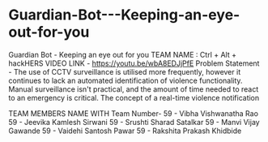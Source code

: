 # Guardian-Bot---Keeping-an-eye-out-for-you

Guardian Bot - Keeping an eye out for you TEAM NAME : Ctrl + Alt + hackHERS VIDEO LINK - https://youtu.be/wbA8EDJjPfE Problem Statement - The use of CCTV surveillance is utilised more frequently, however it continues to lack an automated identification of violence functionality. Manual surveillance isn't practical, and the amount of time needed to react to an emergency is critical. The concept of a real-time violence notification

TEAM MEMBERS NAME WITH Team Number- 59 - Vibha Vishwanatha Rao 59 - Jeevika Kamlesh Sirwani 59 - Srushti Sharad Satalkar 59 - Manvi Vijay Gawande 59 - Vaidehi Santosh Pawar 59 - Rakshita Prakash Khidbide
